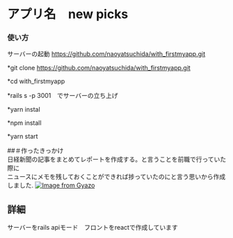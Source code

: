 # アプリ名　new picks

### 使い方
サーバーの起動
https://github.com/naoyatsuchida/with_firstmyapp.git  

*git clone https://github.com/naoyatsuchida/with_firstmyapp.git

*cd with_firstmyapp

*rails s -p 3001　でサーバーの立ち上げ

*yarn instal

*npm install

*yarn start

##＃作ったきっかけ  
日経新聞の記事をまとめてレポートを作成する。と言うことを前職で行っていた際に  
ニュースにメモを残しておくことができれば捗っていたのにと言う思いから作成しました.
[![Image from Gyazo](https://i.gyazo.com/fc1ff30dacd9a3c36d3ac6326e06c345.gif)](https://gyazo.com/fc1ff30dacd9a3c36d3ac6326e06c345)


## 詳細  
サーバーをrails apiモード　フロントをreactで作成しています  







